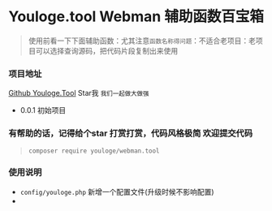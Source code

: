# Youloge.tool Webman 辅助函数百宝箱

> 使用前看一下下面辅助函数：尤其注意`函数名称得问题`：不适合老项目：老项目可以选择查询源码，把代码片段复制出来使用

### 项目地址

[Github Youloge.Tool](https://github.com/youfeed/webman.tool) Star我 `我们一起做大做强`

- 0.0.1 初始项目

### 有帮助的话，记得给个star 打赏打赏，代码风格极简 欢迎提交代码

> `composer require youloge/webman.tool`


### 使用说明

- `config/youloge.php` 新增一个配置文件(升级时候不影响配置)
- 